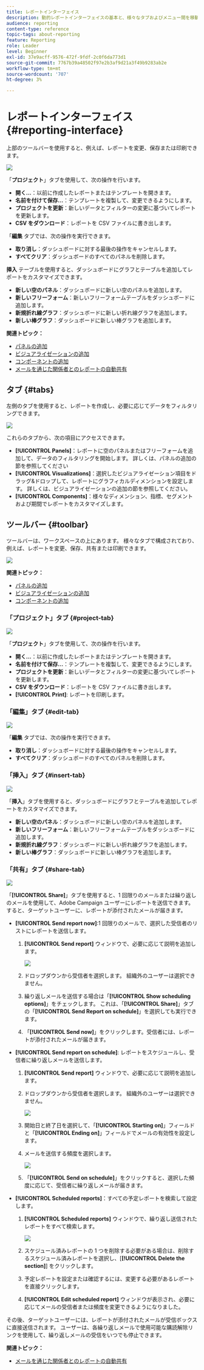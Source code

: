```yaml
---
title: レポートインターフェイス
description: 動的レポートインターフェイスの基本と、様々なタブおよびメニュー間を移動する方法について説明します。
audience: reporting
content-type: reference
topic-tags: about-reporting
feature: Reporting
role: Leader
level: Beginner
exl-id: 37e9acff-9576-472f-9fdf-2c0f6da773d1
source-git-commit: 7767b39a48502f97e2b3af9d21a3f49b9283ab2e
workflow-type: tm+mt
source-wordcount: '707'
ht-degree: 3%

---
```


# レポートインターフェイス{#reporting-interface}

上部のツールバーを使用すると、例えば、レポートを変更、保存または印刷できます。

![](assets/dynamic_report_toolbar.png)

「**プロジェクト**」タブを使用して、次の操作を行います。

* **開く…**：以前に作成したレポートまたはテンプレートを開きます。
* **名前を付けて保存…**：テンプレートを複製して、変更できるようにします。
* **プロジェクトを更新**：新しいデータとフィルターの変更に基づいてレポートを更新します。
* **CSV をダウンロード**：レポートを CSV ファイルに書き出します。

「**編集** タブでは、次の操作を実行できます。

* **取り消し**：ダッシュボードに対する最後の操作をキャンセルします。
* **すべてクリア**：ダッシュボードのすべてのパネルを削除します。

**挿入** テーブルを使用すると、ダッシュボードにグラフとテーブルを追加してレポートをカスタマイズできます。

* **新しい空のパネル**：ダッシュボードに新しい空のパネルを追加します。
* **新しいフリーフォーム**：新しいフリーフォームテーブルをダッシュボードに追加します。
* **新規折れ線グラフ**：ダッシュボードに新しい折れ線グラフを追加します。
* **新しい棒グラフ**：ダッシュボードに新しい棒グラフを追加します。

**関連トピック：**

* [パネルの追加](../../reporting/using/adding-panels.md)
* [ビジュアライゼーションの追加](../../reporting/using/adding-visualizations.md)
* [コンポーネントの追加](../../reporting/using/adding-components.md)
* [ メールを通じた関係者とのレポートの自動共有 ](https://helpx.adobe.com/campaign/kb/simplify-campaign-management.html#Reportandshareinsightswithallstakeholders)

## タブ {#tabs}

左側のタブを使用すると、レポートを作成し、必要に応じてデータをフィルタリングできます。

![](assets/dynamic_report_interface.png)

これらのタブから、次の項目にアクセスできます。

* **[!UICONTROL Panels]**：レポートに空のパネルまたはフリーフォームを追加して、データのフィルタリングを開始します。 詳しくは、パネルの追加の節を参照してください
* **[!UICONTROL Visualizations]**：選択したビジュアライゼーション項目をドラッグ&amp;ドロップして、レポートにグラフィカルディメンションを設定します。 詳しくは、ビジュアライゼーションの追加の節を参照してください。
* **[!UICONTROL Components]**：様々なディメンション、指標、セグメントおよび期間でレポートをカスタマイズします。

## ツールバー {#toolbar}

ツールバーは、ワークスペースの上にあります。 様々なタブで構成されており、例えば、レポートを変更、保存、共有または印刷できます。

![](assets/dynamic_report_toolbar.png)

**関連トピック：**

* [パネルの追加](../../reporting/using/adding-panels.md)
* [ビジュアライゼーションの追加](../../reporting/using/adding-visualizations.md)
* [コンポーネントの追加](../../reporting/using/adding-components.md)

### 「プロジェクト」タブ {#project-tab}

![](assets/tab_project.png)

「**プロジェクト**」タブを使用して、次の操作を行います。

* **開く…**：以前に作成したレポートまたはテンプレートを開きます。
* **名前を付けて保存…**：テンプレートを複製して、変更できるようにします。
* **プロジェクトを更新**：新しいデータとフィルターの変更に基づいてレポートを更新します。
* **CSV をダウンロード**：レポートを CSV ファイルに書き出します。
* **[!UICONTROL Print]**: レポートを印刷します。

### 「編集」タブ {#edit-tab}

![](assets/tab_edit.png)

「**編集** タブでは、次の操作を実行できます。

* **取り消し**：ダッシュボードに対する最後の操作をキャンセルします。
* **すべてクリア**：ダッシュボードのすべてのパネルを削除します。

### 「挿入」タブ {#insert-tab}

![](assets/tab_insert.png)

「**挿入**」タブを使用すると、ダッシュボードにグラフとテーブルを追加してレポートをカスタマイズできます。

* **新しい空のパネル**：ダッシュボードに新しい空のパネルを追加します。
* **新しいフリーフォーム**：新しいフリーフォームテーブルをダッシュボードに追加します。
* **新規折れ線グラフ**：ダッシュボードに新しい折れ線グラフを追加します。
* **新しい棒グラフ**：ダッシュボードに新しい棒グラフを追加します。

### 「共有」タブ {#share-tab}

![](assets/tab_share_1.png)

「**[!UICONTROL Share]**」タブを使用すると、1 回限りのメールまたは繰り返しのメールを使用して、Adobe Campaign ユーザーにレポートを送信できます。 すると、ターゲットユーザーに、レポートが添付されたメールが届きます。

* **[!UICONTROL Send report now]**:1 回限りのメールで、選択した受信者のリストにレポートを送信します。

   1. **[!UICONTROL Send report]** ウィンドウで、必要に応じて説明を追加します。

      ![](assets/tab_share_4.png)

   1. ドロップダウンから受信者を選択します。 組織外のユーザーは選択できません。
   1. 繰り返しメールを送信する場合は「**[!UICONTROL Show scheduling options]**」をチェックします。 これは、「**[!UICONTROL Share]**」タブの「**[!UICONTROL Send Report on schedule]**」を選択しても実行できます。
   1. 「**[!UICONTROL Send now]**」をクリックします。受信者には、レポートが添付されたメールが届きます。

* **[!UICONTROL Send report on schedule]**: レポートをスケジュールし、受信者に繰り返しメールを送信します。

   1. **[!UICONTROL Send report]** ウィンドウで、必要に応じて説明を追加します。
   1. ドロップダウンから受信者を選択します。 組織外のユーザーは選択できません。

      ![](assets/tab_share_5.png)

   1. 開始日と終了日を選択して、「**[!UICONTROL Starting on]**」フィールドと「**[!UICONTROL Ending on]**」フィールドでメールの有効性を設定します。
   1. メールを送信する頻度を選択します。

      ![](assets/tab_share_2.png)

   1. 「**[!UICONTROL Send on schedule]**」をクリックすると、選択した頻度に応じて、受信者に繰り返しメールが届きます。

* **[!UICONTROL Scheduled reports]**：すべての予定レポートを検索して設定します。

   1. **[!UICONTROL Scheduled reports]** ウィンドウで、繰り返し送信されたレポートをすべて検索します。

      ![](assets/tab_share_3.png)

   1. スケジュール済みレポートの 1 つを削除する必要がある場合は、削除するスケジュール済みレポートを選択し、[**[!UICONTROL Delete the section]**] をクリックします。
   1. 予定レポートを設定または確認するには、変更する必要があるレポートを直接クリックします。
   1. **[!UICONTROL Edit scheduled report]** ウィンドウが表示され、必要に応じてメールの受信者または頻度を変更できるようになりました。

その後、ターゲットユーザーには、レポートが添付されたメールが受信ボックスに直接送信されます。 ユーザーは、各繰り返しメールで使用可能な購読解除リンクを使用して、繰り返しメールの受信をいつでも停止できます。

**関連トピック：**

* [ メールを通じた関係者とのレポートの自動共有 ](https://helpx.adobe.com/campaign/kb/simplify-campaign-management.html#Reportandshareinsightswithallstakeholders)
